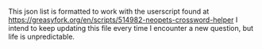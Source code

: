This json list is formatted to work with the userscript found at https://greasyfork.org/en/scripts/514982-neopets-crossword-helper
I intend to keep updating this file every time I encounter a new question, but life is unpredictable.
